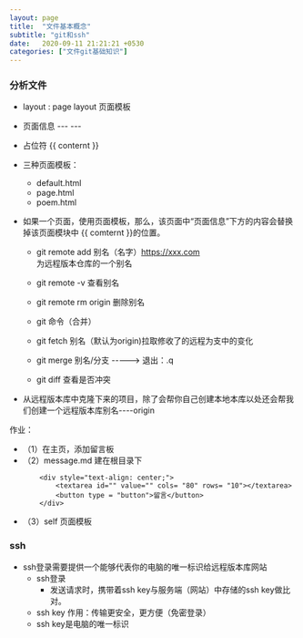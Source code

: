 ```yaml
---
layout: page
title:  "文件基本概念"
subtitle: "git和ssh"
date:   2020-09-11 21:21:21 +0530
categories: ["文件git基础知识"]
---
```


### 分析文件
- layout :    page                        layout  页面模板
- 页面信息     ---        ---
- 占位符        {{ conternt }}

- 三种页面模板：    
    - default.html       
    - page.html        
    - poem.html
- 如果一个页面，使用页面模板，那么，该页面中“页面信息”下方的内容会替换掉该页面模块中 {{ comternt }}的位置。

    - git remote add 别名（名字）https://xxx.com   
    为远程版本仓库的一个别名

    - git remote -v             查看别名
    - git remote rm origin        删除别名
    - git 命令（合并）
    - git fetch 别名（默认为origin)拉取修收了的远程为支中的变化
    - git merge 别名/分支 -----> 退出：.q
    - git diff 查看是否冲突

- 从远程版本库中克隆下来的项目，除了会帮你自己创建本地本库以处还会帮我们创建一个远程版本库别名----origin

作业：
- （1）在主页，添加留言板
- （2）message.md 建在根目录下
    ```
        <div style="text-align: center;">
            <textarea id="" value="" cols= "80" rows= "10"></textarea>
            <button type = "button">留言</button>
        </div>
    ```
- （3）self 页面模板

### ssh
- ssh登录需要提供一个能够代表你的电脑的唯一标识给远程版本库网站
    - ssh登录
        - 发送请求时，携带着ssh key与服务端（网站）中存储的ssh key做比对。
    - ssh key 作用：传输更安全，更方便（免密登录）
    - ssh key是电脑的唯一标识






